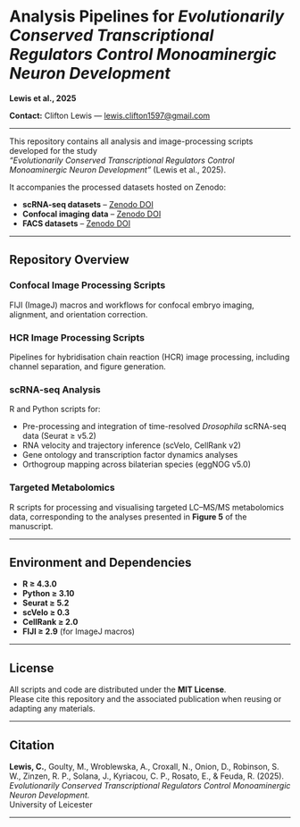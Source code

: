 # Analysis Pipelines for *Evolutionarily Conserved Transcriptional Regulators Control Monoaminergic Neuron Development*  
**Lewis et al., 2025**

**Contact:** Clifton Lewis — [lewis.clifton1597@gmail.com](mailto:lewis.clifton1597@gmail.com)

---

This repository contains all analysis and image-processing scripts developed for the study  
*“Evolutionarily Conserved Transcriptional Regulators Control Monoaminergic Neuron Development”* (Lewis et al., 2025).  

It accompanies the processed datasets hosted on Zenodo:  
- **scRNA-seq datasets** – [Zenodo DOI](https://doi.org/XXXXXXX)  
- **Confocal imaging data** – [Zenodo DOI](https://doi.org/XXXXXXX)  
- **FACS datasets** – [Zenodo DOI](https://doi.org/XXXXXXX)  

---

## Repository Overview

### Confocal Image Processing Scripts  
FIJI (ImageJ) macros and workflows for confocal embryo imaging, alignment, and orientation correction.

### HCR Image Processing Scripts  
Pipelines for hybridisation chain reaction (HCR) image processing, including channel separation, and figure generation.

### scRNA-seq Analysis  
R and Python scripts for:  
- Pre-processing and integration of time-resolved *Drosophila* scRNA-seq data (Seurat ≥ v5.2)  
- RNA velocity and trajectory inference (scVelo, CellRank v2)  
- Gene ontology and transcription factor dynamics analyses  
- Orthogroup mapping across bilaterian species (eggNOG v5.0)

### Targeted Metabolomics  
R scripts for processing and visualising targeted LC–MS/MS metabolomics data, corresponding to the analyses presented in **Figure 5** of the manuscript.

---

## Environment and Dependencies

- **R ≥ 4.3.0**  
- **Python ≥ 3.10**  
- **Seurat ≥ 5.2**  
- **scVelo ≥ 0.3**  
- **CellRank ≥ 2.0**  
- **FIJI ≥ 2.9** (for ImageJ macros)  

---

## License

All scripts and code are distributed under the **MIT License**.  
Please cite this repository and the associated publication when reusing or adapting any materials.

---

## Citation

**Lewis, C.**, Goulty, M., Wroblewska, A., Croxall, N., Onion, D., Robinson, S. W., Zinzen, R. P., Solana, J., Kyriacou, C. P., Rosato, E., & Feuda, R. (2025).  
*Evolutionarily Conserved Transcriptional Regulators Control Monoaminergic Neuron Development.*  
University of Leicester

---
#

